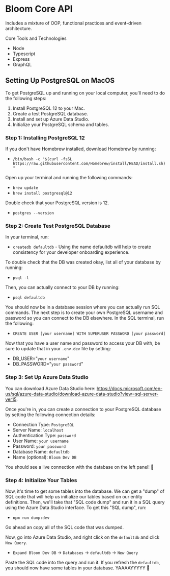 # Bloom Core API

Includes a mixture of OOP, functional practices and event-driven architecture.

Core Tools and Technologies

- Node
- Typescript
- Express
- GraphQL

## Setting Up PostgreSQL on MacOS

To get PostgreSQL up and running on your local computer, you'll need to do the following steps:

1. Install PostgreSQL 12 to your Mac.
2. Create a test PostgreSQL database.
3. Install and set up Azure Data Studio.
4. Initialize your PostgreSQL schema and tables.

### Step 1: Installing PostgreSQL 12

If you don't have Homebrew installed, download Homebrew by running:

- `/bin/bash -c "$(curl -fsSL https://raw.githubusercontent.com/Homebrew/install/HEAD/install.sh)"`

Open up your terminal and running the following commands:

- `brew update`
- `brew install postgresql@12`

Double check that your PostgreSQL version is 12.

- `postgres --version`

### Step 2: Create Test PostgreSQL Database

In your terminal, run:

- `createdb defaultdb` - Using the name defaultdb will help to create consistency for your developer onboarding experience.

To double check that the DB was created okay, list all of your database by running:

- `psql -l`

Then, you can actually connect to your DB by running:

- `psql defaultdb`

You should now be in a database session where you can actually run SQL commands. The next step is to create your own PostgreSQL username and password so you can connect to the DB elsewhere. In the SQL terminal, run the following:

- `CREATE USER [your username] WITH SUPERUSER PASSWORD [your password]`

Now that you have a user name and password to access your DB with, be sure to update that in your `.env.dev` file by setting:

- DB_USER="`your username`"
- DB_PASSWORD="`your password`"

### Step 3: Set Up Azure Data Studio

You can download Azure Data Studio here: https://docs.microsoft.com/en-us/sql/azure-data-studio/download-azure-data-studio?view=sql-server-ver15.

Once you're in, you can create a connection to your PostgreSQL database by setting the following connection details:

- Connection Type: `PostgreSQL`
- Server Name: `localhost`
- Authentication Type: `password`
- User Name: `your username`
- Password: `your password`
- Database Name: `defaultdb`
- Name (optional): `Bloom Dev DB`

You should see a live connection with the database on the left panel! 🤪

### Step 4: Initialize Your Tables

Now, it's time to get some tables into the database. We can get a "dump" of SQL code that will help us initialize our tables based on our entity definitions. Then, we'll take that "SQL code dump" and run it in a SQL query using the Azure Data Studio interface. To get this "SQL dump", run:

- `npm run dump:dev`

Go ahead an copy all of the SQL code that was dumped.

Now, go into Azure Data Studio, and right click on the `defaultdb` and click `New Query`.

- `Expand Bloom Dev DB` -> `Databases` -> `defaultdb` -> `New Query`

Paste the SQL code into the query and run it. If you refresh the `defaultdb`, you should now have some tables in your database. YAAAAYYYYY 🎉
